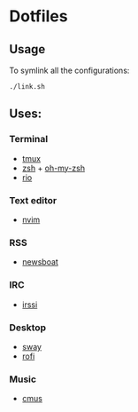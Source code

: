 # Dotfiles

## Usage

To symlink all the configurations:
```
./link.sh
```

## Uses:

### Terminal
- [tmux](https://github.com/tmux/tmux)
- [zsh](https://www.zsh.org/) + [oh-my-zsh](https://github.com/ohmyzsh/ohmyzsh)
- [rio](https://rioterm.com/) 

### Text editor
- [nvim](https://github.com/neovim/neovim)

### RSS
- [newsboat](https://github.com/newsboat/newsboat)

### IRC
- [irssi](https://github.com/irssi/irssi)

### Desktop
- [sway](https://github.com/swaywm/sway)
- [rofi](https://github.com/davatorium/rofi)

### Music
- [cmus](https://github.com/cmus/cmus)
